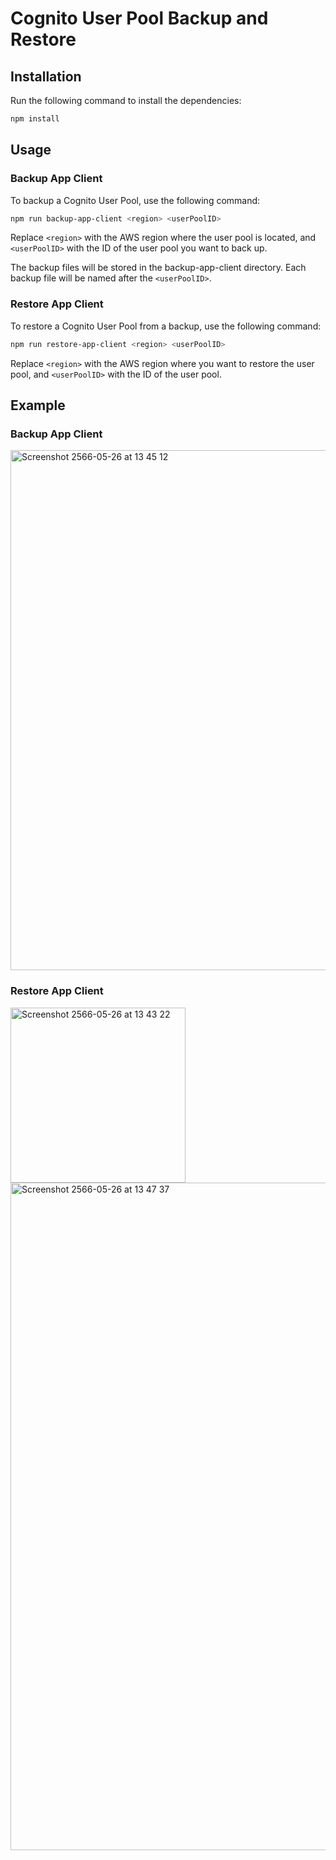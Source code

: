 # Cognito User Pool Backup and Restore

## Installation
Run the following command to install the dependencies:
```bash 
npm install
```

## Usage
### Backup App Client
To backup a Cognito User Pool, use the following command:

```bash
npm run backup-app-client <region> <userPoolID>
```
Replace `<region>` with the AWS region where the user pool is located, and `<userPoolID>` with the ID of the user pool you want to back up.

The backup files will be stored in the backup-app-client directory. Each backup file will be named after the `<userPoolID>`.

### Restore App Client
To restore a Cognito User Pool from a backup, use the following command:
```bash
npm run restore-app-client <region> <userPoolID>
```
Replace `<region>` with the AWS region where you want to restore the user pool, and `<userPoolID>` with the ID of the user pool.


## Example 
### Backup App Client 
<img width="832" alt="Screenshot 2566-05-26 at 13 45 12" src="https://github.com/apiwatdev/aws-cognito-user-pool-backup-restore/assets/82103342/9b4bf1cb-341e-4037-bcbc-478b94abbcc2">

### Restore App Client
<img width="280" alt="Screenshot 2566-05-26 at 13 43 22" src="https://github.com/apiwatdev/aws-cognito-user-pool-backup-restore/assets/82103342/45447fc6-8e83-4243-9090-af363c1629ad">

<img width="1068" alt="Screenshot 2566-05-26 at 13 47 37" src="https://github.com/apiwatdev/aws-cognito-user-pool-backup-restore/assets/82103342/473cf336-bcbf-450c-bc1d-302933540e36">

